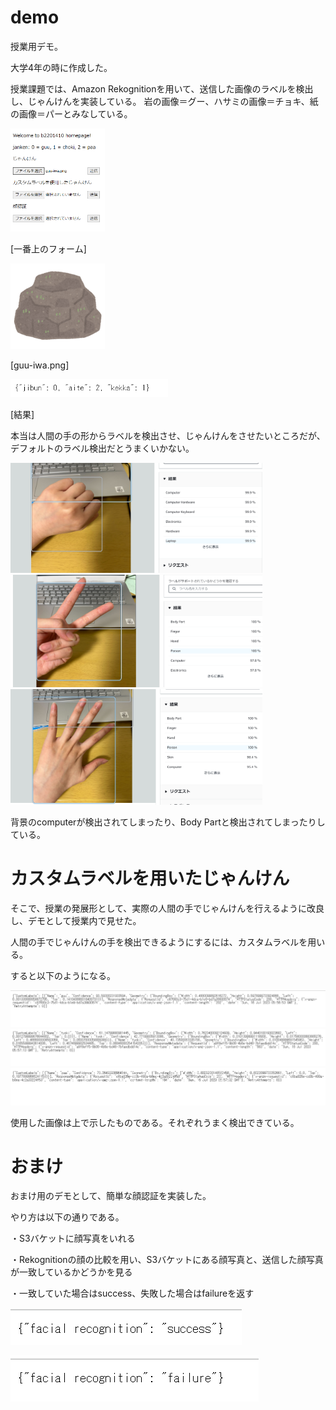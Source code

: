 # demo
授業用デモ。

大学4年の時に作成した。


授業課題では、Amazon Rekognitionを用いて、送信した画像のラベルを検出し、じゃんけんを実装している。
岩の画像＝グー、ハサミの画像＝チョキ、紙の画像＝パーとみなしている。

<img src="https://github.com/SunaharaKana/demo/blob/master/2023-07-16.png" width="30%" />

[一番上のフォーム]


<img src="https://github.com/SunaharaKana/demo/blob/master/guu-iwa.png" width="30%" />

[guu-iwa.png]


<img src="https://github.com/SunaharaKana/demo/blob/master/2023-07-16%20(1).png" width="50%" />

[結果]


本当は人間の手の形からラベルを検出させ、じゃんけんをさせたいところだが、デフォルトのラベル検出だとうまくいかない。

<img src="https://github.com/SunaharaKana/demo/blob/master/2023-07-16%20(4).png" width="80%" />
<img src="https://github.com/SunaharaKana/demo/blob/master/2023-07-16%20(2).png" width="80%" />
<img src="https://github.com/SunaharaKana/demo/blob/master/2023-07-16%20(3).png" width="80%" />

背景のcomputerが検出されてしまったり、Body Partと検出されてしまったりしている。


# カスタムラベルを用いたじゃんけん

そこで、授業の発展形として、実際の人間の手でじゃんけんを行えるように改良し、デモとして授業内で見せた。

人間の手でじゃんけんの手を検出できるようにするには、カスタムラベルを用いる。

すると以下のようになる。

<img src="https://github.com/SunaharaKana/demo/blob/master/2023-07-16%20(5).png" />

<img src="https://github.com/SunaharaKana/demo/blob/master/2023-07-16%20(6).png"/>

<img src="https://github.com/SunaharaKana/demo/blob/master/2023-07-16%20(7).png" />

使用した画像は上で示したものである。それぞれうまく検出できている。

# おまけ
おまけ用のデモとして、簡単な顔認証を実装した。

やり方は以下の通りである。

・S3バケットに顔写真をいれる

・Rekognitionの顔の比較を用い、S3バケットにある顔写真と、送信した顔写真が一致しているかどうかを見る

・一致していた場合はsuccess、失敗した場合はfailureを返す

![image](https://github.com/SunaharaKana/demo/blob/master/2023-07-16%20(8).png)

![image](https://github.com/SunaharaKana/demo/blob/master/2023-07-16%20(9).png)



